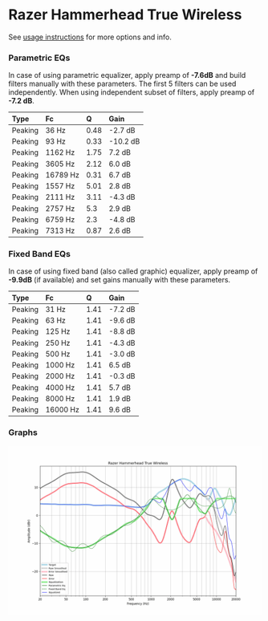 # Razer Hammerhead True Wireless
See [usage instructions](https://github.com/jaakkopasanen/AutoEq#usage) for more options and info.

### Parametric EQs
In case of using parametric equalizer, apply preamp of **-7.6dB** and build filters manually
with these parameters. The first 5 filters can be used independently.
When using independent subset of filters, apply preamp of **-7.2 dB**.

| Type    | Fc       |    Q | Gain     |
|:--------|:---------|:-----|:---------|
| Peaking | 36 Hz    | 0.48 | -2.7 dB  |
| Peaking | 93 Hz    | 0.33 | -10.2 dB |
| Peaking | 1162 Hz  | 1.75 | 7.2 dB   |
| Peaking | 3605 Hz  | 2.12 | 6.0 dB   |
| Peaking | 16789 Hz | 0.31 | 6.7 dB   |
| Peaking | 1557 Hz  | 5.01 | 2.8 dB   |
| Peaking | 2111 Hz  | 3.11 | -4.3 dB  |
| Peaking | 2757 Hz  | 5.3  | 2.9 dB   |
| Peaking | 6759 Hz  | 2.3  | -4.8 dB  |
| Peaking | 7313 Hz  | 0.87 | 2.6 dB   |

### Fixed Band EQs
In case of using fixed band (also called graphic) equalizer, apply preamp of **-9.9dB**
(if available) and set gains manually with these parameters.

| Type    | Fc       |    Q | Gain    |
|:--------|:---------|:-----|:--------|
| Peaking | 31 Hz    | 1.41 | -7.2 dB |
| Peaking | 63 Hz    | 1.41 | -9.6 dB |
| Peaking | 125 Hz   | 1.41 | -8.8 dB |
| Peaking | 250 Hz   | 1.41 | -4.3 dB |
| Peaking | 500 Hz   | 1.41 | -3.0 dB |
| Peaking | 1000 Hz  | 1.41 | 6.5 dB  |
| Peaking | 2000 Hz  | 1.41 | -0.3 dB |
| Peaking | 4000 Hz  | 1.41 | 5.7 dB  |
| Peaking | 8000 Hz  | 1.41 | 1.9 dB  |
| Peaking | 16000 Hz | 1.41 | 9.6 dB  |

### Graphs
![](./Razer%20Hammerhead%20True%20Wireless.png)